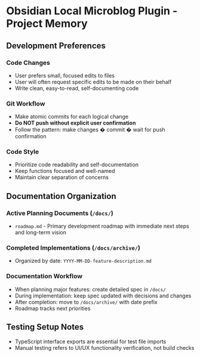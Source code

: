 # Obsidian Local Microblog Plugin - Project Memory

## Development Preferences

### Code Changes
- User prefers small, focused edits to files
- User will often request specific edits to be made on their behalf
- Write clean, easy-to-read, self-documenting code

### Git Workflow
- Make atomic commits for each logical change
- **Do NOT push without explicit user confirmation**
- Follow the pattern: make changes � commit � wait for push confirmation

### Code Style
- Prioritize code readability and self-documentation
- Keep functions focused and well-named
- Maintain clear separation of concerns

## Documentation Organization

### Active Planning Documents (`/docs/`)
- `roadmap.md` - Primary development roadmap with immediate next steps and long-term vision

### Completed Implementations (`/docs/archive/`)
- Organized by date: `YYYY-MM-DD-feature-description.md`

### Documentation Workflow
- When planning major features: create detailed spec in `/docs/`
- During implementation: keep spec updated with decisions and changes
- After completion: move to `/docs/archive/` with date prefix
- Roadmap tracks next priorities

## Testing Setup Notes
- TypeScript interface exports are essential for test file imports  
- Manual testing refers to UI/UX functionality verification, not build checks

